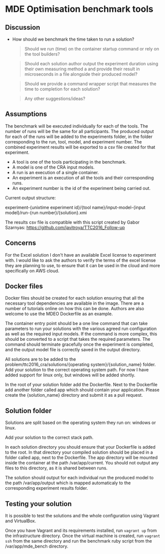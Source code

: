 # MDE Optimisation benchmark tools

## Discussion

 * How should we benchmark the time taken to run a solution?
  
    > Should we run (time) on the container startup command or rely on the tool builders?
    
    > Should each solution author output the experiment duration using their own measuring method a
    and provide their result in microseconds in a file alongside their produced model?
    
    > Should we provide a command wrapper script that measures the time to completion for each 
    solution?
    
    > Any other suggestions/ideas?
 
 ## Assumptions
 
 The benchmark will be executed individually for each of the tools. The number of runs
 will be the same for all participants. The produced output for each of the runs will be added
 to the experiments folder, in the folder corresponding to the run, tool, model, and experiment number. The combined experiment
 results will be exported to a csv file created for that experiment. 
 
 * A tool is one of the tools participating in the benchmark.
 * A model is one of the CRA input models.
 * A run is an execution of a single container.
 * An experiment is an execution of all the tools and their corresponding runs.
 * An experiment number is the id of the experiment being carried out.
 
 Current output structure:
 
 experiment-{unixtime experiment id}/{tool name}/input-model-{input model}/run-{run number}/{solution}.xmi
 
 The results csv file is compatible with this script created by Gabor Szarnyas: https://github.com/javitroya/TTC2016_Follow-up
  
 
 ## Concerns
 
 For the Excel solution I don't have an available Excel license to experiment with. I would like to ask the authors
 to verify the terms of the excel license they are planning to use, to ensure that it can be used in the cloud and more
 specifically on AWS cloud.
 
 ## Docker files
 
 Docker files should be created for each solution ensuring that all
 the necessary tool dependencies are available in the image. There are a number of tutorials
 online on how this can be done. Authors are also welcome to use the MDEO Dockerfile as an example.
 
 The container entry point should be a one line command that can take parameters to
 run your solutions with the various agreed run configuration as well as
 the required input models. If the command is more complex, this should be
 converted to a script that takes the required parameters. The command should terminate gracefully
 once the experiment is completed, and the output model file is correctly saved in the output directory.
 
 All solutions are to be added to the problem/ttc2016_cra/solutions/{operating system}/{solution_name} folder. 
 Add your solution to the correct operating system path. For now I have added support for linux only, but windows will
 be added shortly.
 
 In the root of your solution folder add the Dockerfile. Next to the Dockerfile add another folder called app 
 which should contain your application. Please create the {solution_name} directory and submit it as a pull request.
 
 ## Solution folder
 
 Solutions are split based on the operating system they run on: windows or linux.
 
 Add your solution to the correct stack path.
 
 In each solution directory you should ensure that your Dockerfile is added to the root.
 In that directory your compiled solution should be placed in a folder called app, next to the Dockerfile. 
 The app directory will be mounted inside the container at the path /var/app/current. You 
 should not output any files to this directory, as it is shared between runs.
 
 The solution should output for each individual run the produced model to the path /var/app/output
 which is mapped automaticaly to the corresponding experiment results folder.
 
 ## Testing your solution
 
 It is possible to test the solutions and the whole configuration using Vagrant and VirtualBox.
 
 Once you have Vagrant and its requirements installed, run `vagrant up` from the infrastructure directory.
 Once the virtual machine is created, run `vagrant ssh` from the same directory and run the benchmark ruby 
 script from the /var/app/mde_bench directory.